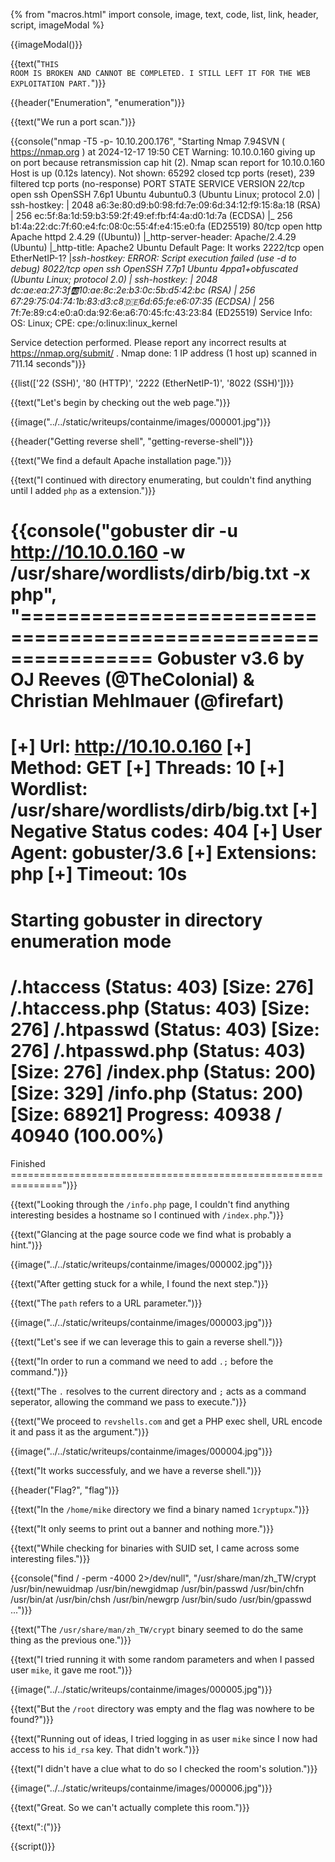 {% from "macros.html" import console, image, text, code, list, link, header, script, imageModal %}

{{imageModal()}}

{{text("<code class='bg-gray-300 rounded-md px-1 dark:bg-neutral-700'>THIS ROOM IS BROKEN AND CANNOT BE COMPLETED. I STILL LEFT IT FOR THE WEB EXPLOITATION PART.</code>")}}

{{header("Enumeration", "enumeration")}}

{{text("We run a port scan.")}}

{{console("nmap -T5 -p- 10.10.200.176", "Starting Nmap 7.94SVN ( https://nmap.org ) at 2024-12-17 19:50 CET
Warning: 10.10.0.160 giving up on port because retransmission cap hit (2).
Nmap scan report for 10.10.0.160
Host is up (0.12s latency).
Not shown: 65292 closed tcp ports (reset), 239 filtered tcp ports (no-response)
PORT     STATE SERVICE       VERSION
22/tcp   open  ssh           OpenSSH 7.6p1 Ubuntu 4ubuntu0.3 (Ubuntu Linux; protocol 2.0)
| ssh-hostkey: 
|   2048 a6:3e:80:d9:b0:98:fd:7e:09:6d:34:12:f9:15:8a:18 (RSA)
|   256 ec:5f:8a:1d:59:b3:59:2f:49:ef:fb:f4:4a:d0:1d:7a (ECDSA)
|_  256 b1:4a:22:dc:7f:60:e4:fc:08:0c:55:4f:e4:15:e0:fa (ED25519)
80/tcp   open  http          Apache httpd 2.4.29 ((Ubuntu))
|_http-server-header: Apache/2.4.29 (Ubuntu)
|_http-title: Apache2 Ubuntu Default Page: It works
2222/tcp open  EtherNetIP-1?
|_ssh-hostkey: ERROR: Script execution failed (use -d to debug)
8022/tcp open  ssh           OpenSSH 7.7p1 Ubuntu 4ppa1+obfuscated (Ubuntu Linux; protocol 2.0)
| ssh-hostkey: 
|   2048 dc:ae:ea:27:3f:ab:10:ae:8c:2e:b3:0c:5b:d5:42:bc (RSA)
|   256 67:29:75:04:74:1b:83:d3:c8:de:6d:65:fe:e6:07:35 (ECDSA)
|_  256 7f:7e:89:c4:e0:a0:da:92:6e:a6:70:45:fc:43:23:84 (ED25519)
Service Info: OS: Linux; CPE: cpe:/o:linux:linux_kernel

Service detection performed. Please report any incorrect results at https://nmap.org/submit/ .
Nmap done: 1 IP address (1 host up) scanned in 711.14 seconds")}}

{{list(['22 (SSH)', '80 (HTTP)', '2222 (EtherNetIP-1)', '8022 (SSH)'])}}

{{text("Let's begin by checking out the web page.")}}

{{image("../../static/writeups/containme/images/000001.jpg")}}

{{header("Getting reverse shell", "getting-reverse-shell")}}

{{text("We find a default Apache installation page.")}}

{{text("I continued with directory enumerating, but couldn't find anything until I added <code class='bg-gray-300 rounded-md px-1 dark:bg-neutral-700'>php</code> as a extension.")}}

{{console("gobuster dir -u http://10.10.0.160 -w /usr/share/wordlists/dirb/big.txt -x php", "===============================================================
Gobuster v3.6
by OJ Reeves (@TheColonial) & Christian Mehlmauer (@firefart)
===============================================================
[+] Url:                     http://10.10.0.160
[+] Method:                  GET
[+] Threads:                 10
[+] Wordlist:                /usr/share/wordlists/dirb/big.txt
[+] Negative Status codes:   404
[+] User Agent:              gobuster/3.6
[+] Extensions:              php
[+] Timeout:                 10s
===============================================================
Starting gobuster in directory enumeration mode
===============================================================
/.htaccess            (Status: 403) [Size: 276]
/.htaccess.php        (Status: 403) [Size: 276]
/.htpasswd            (Status: 403) [Size: 276]
/.htpasswd.php        (Status: 403) [Size: 276]
/index.php            (Status: 200) [Size: 329]
/info.php             (Status: 200) [Size: 68921]
Progress: 40938 / 40940 (100.00%)
===============================================================
Finished
===============================================================")}}

{{text("Looking through the <code class='bg-gray-300 rounded-md px-1 dark:bg-neutral-700'>/info.php</code> page, I couldn't find anything interesting besides a hostname so I continued with <code class='bg-gray-300 rounded-md px-1 dark:bg-neutral-700'>/index.php</code>.")}}

{{text("Glancing at the page source code we find what is probably a hint.")}}

{{image("../../static/writeups/containme/images/000002.jpg")}}

{{text("After getting stuck for a while, I found the next step.")}}

{{text("The <code class='bg-gray-300 rounded-md px-1 dark:bg-neutral-700'>path</code> refers to a URL parameter.")}}

{{image("../../static/writeups/containme/images/000003.jpg")}}

{{text("Let's see if we can leverage this to gain a reverse shell.")}}

{{text("In order to run a command we need to add <code class='bg-gray-300 rounded-md px-1 dark:bg-neutral-700'>.;</code> before the command.")}}

{{text("The <code class='bg-gray-300 rounded-md px-1 dark:bg-neutral-700'>.</code> resolves to the current directory and <code class='bg-gray-300 rounded-md px-1 dark:bg-neutral-700'>;</code> acts as a command seperator, allowing the command we pass to execute.")}}

{{text("We proceed to <code class='bg-gray-300 rounded-md px-1 dark:bg-neutral-700'>revshells.com</code> and get a PHP exec shell, URL encode it and pass it as the argument.")}}

{{image("../../static/writeups/containme/images/000004.jpg")}}

{{text("It works successfuly, and we have a reverse shell.")}}

{{header("Flag?", "flag")}}

{{text("In the <code class='bg-gray-300 rounded-md px-1 dark:bg-neutral-700'>/home/mike</code> directory we find a binary named <code class='bg-gray-300 rounded-md px-1 dark:bg-neutral-700'>1cryptupx</code>.")}}

{{text("It only seems to print out a banner and nothing more.")}}

{{text("While checking for binaries with SUID set, I came across some interesting files.")}}

{{console("find / -perm -4000 2>/dev/null", "/usr/share/man/zh_TW/crypt
/usr/bin/newuidmap
/usr/bin/newgidmap
/usr/bin/passwd
/usr/bin/chfn
/usr/bin/at
/usr/bin/chsh
/usr/bin/newgrp
/usr/bin/sudo
/usr/bin/gpasswd
...")}}

{{text("The <code class='bg-gray-300 rounded-md px-1 dark:bg-neutral-700'>/usr/share/man/zh_TW/crypt</code> binary seemed to do the same thing as the previous one.")}}

{{text("I tried running it with some random parameters and when I passed user <code class='bg-gray-300 rounded-md px-1 dark:bg-neutral-700'>mike</code>, it gave me root.")}}

{{image("../../static/writeups/containme/images/000005.jpg")}}

{{text("But the <code class='bg-gray-300 rounded-md px-1 dark:bg-neutral-700'>/root</code> directory was empty and the flag was nowhere to be found?")}}

{{text("Running out of ideas, I tried logging in as user <code class='bg-gray-300 rounded-md px-1 dark:bg-neutral-700'>mike</code> since I now had access to his <code class='bg-gray-300 rounded-md px-1 dark:bg-neutral-700'>id_rsa</code> key. That didn't work.")}}

{{text("I didn't have a clue what to do so I checked the room's solution.")}}

{{image("../../static/writeups/containme/images/000006.jpg")}}

{{text("Great. So we can't actually complete this room.")}}

{{text(":(")}}

{{script()}}